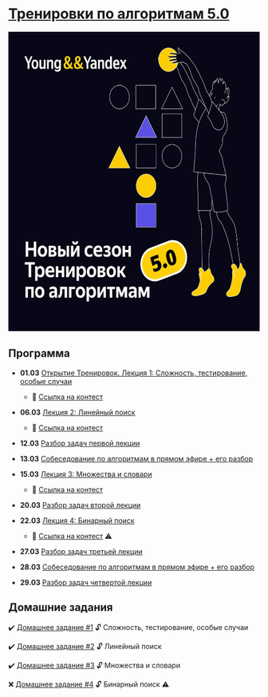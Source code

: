 # [Тренировки по алгоритмам 5.0](https://yandex.ru/yaintern/algorithm-training)

<img src="start_photo.jpg" width="600" height="600">

## Программа
- **01.03** [Открытие Тренировок. Лекция 1: Сложность, тестирование, особые случаи](https://youtube.com/live/SVkJ77_Fl1o?feature=share)
  - :pencil: [Ссылка на контест](https://contest.yandex.ru/contest/59539)
    
- **06.03** [Лекция 2: Линейный поиск](https://youtube.com/live/7P4yu7rQADI?feature=share)
  - :pencil: [Ссылка на контест](https://contest.yandex.ru/contest/59540)
    
- **12.03** [Разбор задач первой лекции](https://youtube.com/live/IesJVRj-Q40?feature=share)
  
- **13.03** [Собеседование по алгоритмам в прямом эфире + его разбор](https://youtube.com/live/dRHexm-A9yc?feature=share)
  
- **15.03** [Лекция 3: Множества и словари](https://youtube.com/live/jQOnYzW8ZOE?feature=share)
  - :pencil: [Ссылка на контест](https://contest.yandex.ru/contest/59541)
    
- **20.03** [Разбор задач второй лекции](https://youtube.com/live/PyLX9vzrwqY?feature=share)
  
- **22.03** [Лекция 4: Бинарный поиск](https://youtube.com/live/-B6xvDeGyPg?feature=share)
  - :pencil: [Ссылка на контест]() :warning:
    
- **27.03** [Разбор задач третьей лекции](https://youtube.com/live/GQdvaoPxbZE?feature=share)
  
- **28.03** [Собеседование по алгоритмам в прямом эфире + его разбор](https://youtube.com/live/P5q5jr8Vmgw?feature=share)
  
- **29.03** [Разбор задач четвертой лекции](https://youtube.com/live/H2qC2rFES-s?feature=share)
## Домашние задания
:heavy_check_mark: [Домашнее задание #1](https://github.com/badubidabambirimbum/Ya_Training_5/tree/main/%D0%94%D0%971) :unlock: Сложность, тестирование, особые случаи

:heavy_check_mark: [Домашнее задание #2](https://github.com/badubidabambirimbum/Ya_Training_5/tree/main/%D0%94%D0%972) :unlock: Линейный поиск

:heavy_check_mark: [Домашнее задание #3](https://github.com/badubidabambirimbum/Ya_Training_5/tree/main/%D0%94%D0%973) :unlock: Множества и словари

:x: [Домашнее задание #4]() :unlock: Бинарный поиск :warning:
